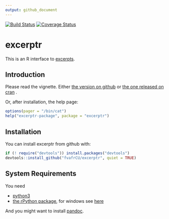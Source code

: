 ```yaml
---
output: github_document
---
```

<!-- README.md is generated from README.Rmd. Please edit that file -->
[![Build Status](https://travis-ci.org/fvafrCU/excerptr.svg?branch=master)](https://travis-ci.org/fvafrCU/excerptr)
[![Coverage Status](https://codecov.io/github/fvafrCU/excerptr/coverage.svg?branch=master)](https://codecov.io/github/fvafrCU/excerptr?branch=master)

# excerptr
This is an R interface to [excerpts](https://pypi.python.org/pypi/excerpts).

## Introduction

Please read the vignette. Either [the version on github](http://htmlpreview.github.io/?https://github.com/fvafrCU/excerptr/blob/master/inst/doc/excerptr_Introduction.html)
or [the one released on cran](https://cran.r-project.org/web/packages/excerptr/vignettes/excerptr_Introduction.html) .

Or, after installation, the help page:

```r
options(pager = "/bin/cat")
help("excerptr-package", package = "excerptr")
```

## Installation
You can install excerptr from github with:

```r
if (! require("devtools")) install.packages("devtools")
devtools::install_github("fvafrCU/excerptr", quiet = TRUE)
```


## System Requirements
You need

  - [python3](https://www.python.org/download/releases/3.0/)
  - [the rPython package](https://cran.r-project.org/package=rPython), for windows see [here](https://github.com/cjgb/rPython-win)

And you might want to install [pandoc](https://www.pandoc.org/).
